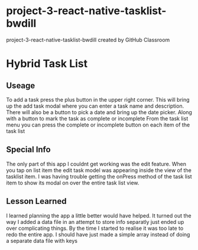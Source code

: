 # project-3-react-native-tasklist-bwdill
project-3-react-native-tasklist-bwdill created by GitHub Classroom

# Hybrid Task List

## Useage
To add a task press the plus button in the upper right corner. This will bring up the add task modal where you can enter a task name and description.
There will also be a button to pick a date and bring up the date picker. Along with a button to mark the task as complete or incomplete
From the task list menu you can press the complete or incomplete button on each item of the task list

## Special Info
The only part of this app I couldnt get working was the edit feature. When you tap on list item the edit task model was appearing inside the view of the tasklist item. I was having trouble getting the onPress method of the task list item to show its modal on over the entire task list view.

## Lesson Learned
I learned planning the app a little better would have helped. It turned out the way I added a data file in an attempt to store info separatly just ended up over complicating things. By the time I started to realise it was too late to redo the entire app. I should have just made a simple array instead of doing a separate data file with keys
